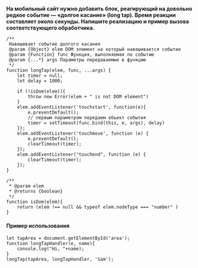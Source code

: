 **На мобильный сайт нужно добавить блок, реагирующий на довольно редкое событие — «долгое касание» (long tap). Время реакции составляет около секунды. Напишите реализацию и пример вызова соответствующего обработчика.**

```
/**
 Навешивает событие долгого касания
 @param {Object} elem DOM элемент на который навешивается событие
 @param {Function} func Функция, выполняемая по событию
 @param {...*} args Параметры передаваемые в функцию
 */
function longTap(elem, func, ...args) {
    let timer = null;
    let delay = 1000;

    if (!isDom(elem)){
        throw new Error(elem + " is not DOM element")
    }
    elem.addEventListener('touchstart', function(e){
        e.preventDefault();
        // первым параметром передаем объект события
        timer = setTimeout(func.bind(this, e, args), delay)
    });
    elem.addEventListener('touchmove', function (e) {
        e.preventDefault();
        clearTimeout(timer);
    });
    elem.addEventListener("touchend", function (e) {
        clearTimeout(timer);
    });
}

/**
 * @param elem
 * @returns {boolean}
 */
function isDom(elem){
    return (elem !== null && typeof elem.nodeType === "number" )
}
```

#### Пример использования
```
let tapArea = document.getElementById('area');
function longTapHandler(e, name){
    console.log("Hi, "+name);
}
longTap(tapArea, longTapHandler, 'Sam');
```